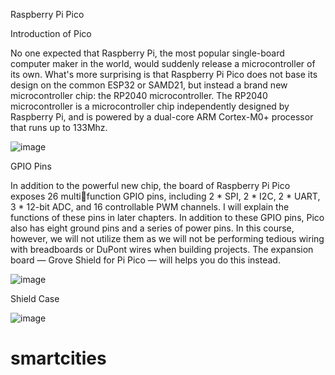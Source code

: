Raspberry Pi Pico


Introduction of Pico

No one expected that Raspberry Pi, the most popular single-board computer maker in 
the world, would suddenly release a microcontroller of its own. What's more surprising is that 
Raspberry Pi Pico does not base its design on the common ESP32 or SAMD21, but instead a 
brand new microcontroller chip: the RP2040 microcontroller. The RP2040 microcontroller is a 
microcontroller chip independently designed by Raspberry Pi, and is powered by a dual-core ARM 
Cortex-M0+ processor that runs up to 133Mhz.

![image](https://user-images.githubusercontent.com/124893862/219125355-1111fa64-5b0f-43a7-a13d-57bd35c77a02.png)

GPIO Pins

In addition to the powerful new chip, the board of Raspberry Pi Pico exposes 26 multifunction GPIO pins, including 2 * SPI, 2 * I2C, 2 * UART, 3 * 12-bit ADC, and 16 controllable 
PWM channels. I will explain the functions of these pins in later chapters.
In addition to these GPIO pins, Pico also has eight ground pins and a series of power pins. 
In this course, however, we will not utilize them as we will not be performing tedious wiring with 
breadboards or DuPont wires when building projects. The expansion board — Grove Shield for Pi 
Pico — will helps you do this instead.

![image](https://user-images.githubusercontent.com/124893862/219125675-5797e394-552a-4825-9198-93f1f7c4a615.png)

Shield Case

![image](https://user-images.githubusercontent.com/124893862/219129569-369cb0b6-199f-4262-8a5e-e265826307b4.png)


# smartcities

